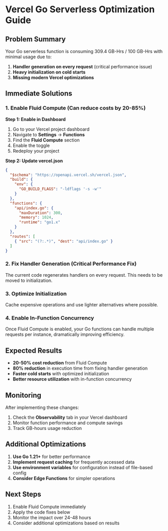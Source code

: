 # Vercel Go Serverless Optimization Guide

## Problem Summary
Your Go serverless function is consuming 309.4 GB-Hrs / 100 GB-Hrs with minimal usage due to:
1. **Handler generation on every request** (critical performance issue)
2. **Heavy initialization on cold starts**
3. **Missing modern Vercel optimizations**

## Immediate Solutions

### 1. Enable Fluid Compute (Can reduce costs by 20-85%)

**Step 1: Enable in Dashboard**
1. Go to your Vercel project dashboard
2. Navigate to **Settings** → **Functions**
3. Find the **Fluid Compute** section
4. Enable the toggle
5. Redeploy your project

**Step 2: Update vercel.json**
```json
{
  "$schema": "https://openapi.vercel.sh/vercel.json",
  "build": {
    "env": {
      "GO_BUILD_FLAGS": "-ldflags '-s -w'"
    }
  },
  "functions": {
    "api/index.go": {
      "maxDuration": 300,
      "memory": 1024,
      "runtime": "go1.x"
    }
  },
  "routes": [
    { "src": "(?:.*)", "dest": "api/index.go" }
  ]
}
```

### 2. Fix Handler Generation (Critical Performance Fix)

The current code regenerates handlers on every request. This needs to be moved to initialization.

### 3. Optimize Initialization

Cache expensive operations and use lighter alternatives where possible.

### 4. Enable In-Function Concurrency

Once Fluid Compute is enabled, your Go functions can handle multiple requests per instance, dramatically improving efficiency.

## Expected Results

- **20-50% cost reduction** from Fluid Compute
- **80% reduction** in execution time from fixing handler generation
- **Faster cold starts** with optimized initialization
- **Better resource utilization** with in-function concurrency

## Monitoring

After implementing these changes:
1. Check the **Observability** tab in your Vercel dashboard
2. Monitor function performance and compute savings
3. Track GB-hours usage reduction

## Additional Optimizations

1. **Use Go 1.21+** for better performance
2. **Implement request caching** for frequently accessed data
3. **Use environment variables** for configuration instead of file-based config
4. **Consider Edge Functions** for simpler operations

## Next Steps

1. Enable Fluid Compute immediately
2. Apply the code fixes below
3. Monitor the impact over 24-48 hours
4. Consider additional optimizations based on results
